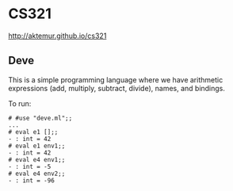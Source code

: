 # CS321

<http://aktemur.github.io/cs321>

## Deve

This is a simple programming language
where we have arithmetic expressions (add, multiply, subtract, divide),
names, and bindings.

To run:

```
# #use "deve.ml";;
...
# eval e1 [];;
- : int = 42
# eval e1 env1;;
- : int = 42
# eval e4 env1;;
- : int = -5
# eval e4 env2;;
- : int = -96
```

